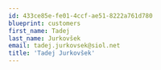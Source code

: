 ```yaml
---
id: 433ce85e-fe01-4ccf-ae51-8222a761d780
blueprint: customers
first_name: Tadej
last_name: Jurkovšek
email: tadej.jurkovsek@siol.net
title: 'Tadej Jurkovšek'
---
```

